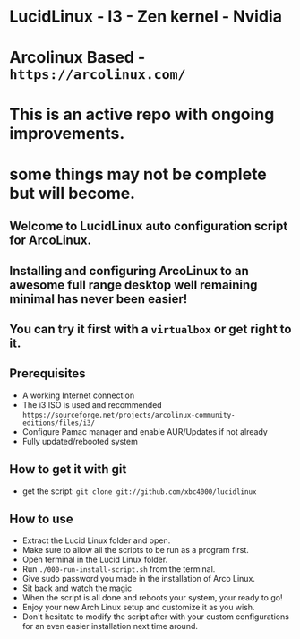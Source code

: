 # LucidLinux - I3 - Zen kernel - Nvidia
# Arcolinux Based - `https://arcolinux.com/`
# This is an active repo with ongoing improvements.
# some things may not be complete but will become.

## Welcome to LucidLinux auto configuration script for ArcoLinux.
## Installing and configuring ArcoLinux to an awesome full range desktop well remaining minimal has never been easier!
## You can try it first with a `virtualbox` or get right to it.

## Prerequisites

- A working Internet connection
- The i3 ISO is used and recommended `https://sourceforge.net/projects/arcolinux-community-editions/files/i3/`
- Configure Pamac manager and enable AUR/Updates if not already
- Fully updated/rebooted system

## How to get it with git
- get the script: `git clone git://github.com/xbc4000/lucidlinux`

## How to use
- Extract the Lucid Linux folder and open.
- Make sure to allow all the scripts to be run as a program first.
- Open terminal in the Lucid Linux folder.
- Run `./000-run-install-script.sh` from the terminal.
- Give sudo password you made in the installation of Arco Linux.
- Sit back and watch the magic
- When the script is all done and reboots your system, your ready to go!
- Enjoy your new Arch Linux setup and customize it as you wish.
- Don't hesitate to modify the script after with your custom configurations for an even easier installation next time around.
